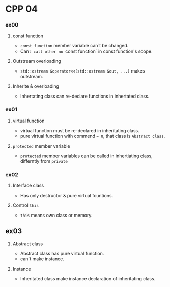 # CPP 04

### ex00

1. const function
	- `const function` member variable can`t be changed.
	- Can`t call other no `const function` in const function's scope.

2. Outstream overloading
	- `std::ostream &operator<<(std::ostream &out, ...)` makes outstream.

3. Inherite & overloading
	- Inhertating class can re-declare functions in inhertated class.

### ex01

1. virtual function
	- virtual function must be re-declared in inheritating class.
	- pure virtual function with commend `= 0`, that class is `Abstract class`.

2. `protected` member variable
	- `protected` member variables can be called in inhertiating class, differntly from `private`


### ex02

1. Interface class
	- Has only destructor & pure virtual fcuntions.

2. Control `this`
	- `this` means own class or memory.

## ex03

1. Abstract class
	- Abstract class has pure virtual function.
	- can`t make instance.

2. Instance 
	- Inheritated class make instance declaration of inheritating class.
 


